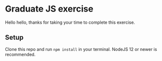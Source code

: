 # Graduate JS exercise

Hello hello, thanks for taking your time to complete this exercise.

## Setup

Clone this repo and run `npm install` in your terminal. NodeJS 12 or newer is recommended.

